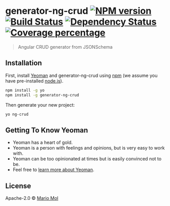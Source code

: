 # generator-ng-crud [![NPM version][npm-image]][npm-url] [![Build Status][travis-image]][travis-url] [![Dependency Status][daviddm-image]][daviddm-url] [![Coverage percentage][coveralls-image]][coveralls-url]
> Angular CRUD generator from JSONSchema

## Installation

First, install [Yeoman](http://yeoman.io) and generator-ng-crud using [npm](https://www.npmjs.com/) (we assume you have pre-installed [node.js](https://nodejs.org/)).

```bash
npm install -g yo
npm install -g generator-ng-crud
```

Then generate your new project:

```bash
yo ng-crud
```

## Getting To Know Yeoman

 * Yeoman has a heart of gold.
 * Yeoman is a person with feelings and opinions, but is very easy to work with.
 * Yeoman can be too opinionated at times but is easily convinced not to be.
 * Feel free to [learn more about Yeoman](http://yeoman.io/).

## License

Apache-2.0 © [Mario Mol]()


[npm-image]: https://badge.fury.io/js/generator-ng-crud.svg
[npm-url]: https://npmjs.org/package/generator-ng-crud
[travis-image]: https://travis-ci.com/mariohmol/generator-ng-crud.svg?branch=master
[travis-url]: https://travis-ci.com/mariohmol/generator-ng-crud
[daviddm-image]: https://david-dm.org/mariohmol/generator-ng-crud.svg?theme=shields.io
[daviddm-url]: https://david-dm.org/mariohmol/generator-ng-crud
[coveralls-image]: https://coveralls.io/repos/mariohmol/generator-ng-crud/badge.svg
[coveralls-url]: https://coveralls.io/r/mariohmol/generator-ng-crud
